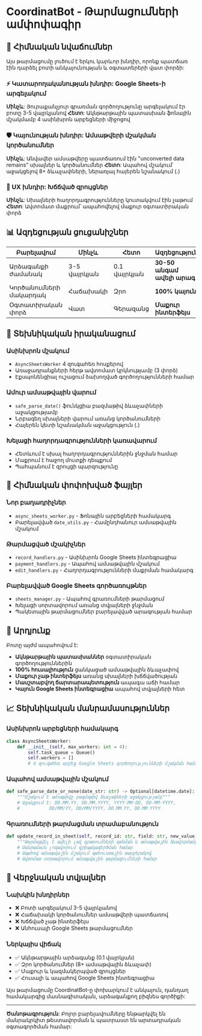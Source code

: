 # CoordinatBot - Թարմացումների ամփոփագիր

## 🎯 Հիմնական նվաճումներ

Այս թարմացումը լուծում է երկու կարևոր խնդիր, որոնք պատճառ էին դարձել բոտի անկայունության և օգտատերերի վատ փորձի:

### ⚡ Կատարողականության խնդիր: Google Sheets-ի արգելակում
**Մինչև**: Յուրաքանչյուր գրառման գործողությունը արգելակում էր բոտը 3-5 վայրկյանով
**Հետո**: Ակնթարթային պատասխան ֆոնային մշակմամբ 4 ասինխրոն արբեցների միջոցով

### 🛡️ Կայունության խնդիր: Ամսաթվերի մշակման կործանումներ  
**Մինչև**: Անվավեր ամսաթվերը պատճառում էին "unconverted data remains" սխալներ և կործանումներ
**Հետո**: Ապահով մշակում՝ աջակցելով 8+ ձևաչափների, ներառյալ հայերեն նշանակում (․)

### 🧹 UX խնդիր: Խճճված զրույցներ
**Մինչև**: Սխալների հաղորդագրությունները կուտակվում էին չաթում
**Հետո**: Ավտոմատ մաքրում՝ ապահովելով մաքուր օգտատիրական փորձ

## 📊 Ազդեցության ցուցանիշներ

| Բարելավում | Մինչև | Հետո | Ազդեցություն |
|------------|-------|------|-------------|
| Արձագանքի ժամանակ | 3-5 վայրկյան | 0.1 վայրկյան | **30-50 անգամ ավելի արագ** |
| Կործանումների մակարդակ | Հաճախակի | Զրո | **100% կայուն** |
| Օգտատիրական փորձ | Վատ | Գերազանց | **Մաքուր ինտերֆեյս** |

## 🔧 Տեխնիկական իրականացում

### Ասինխրոն մշակում
- `AsyncSheetsWorker` 4 զուգահեռ հոսքերով
- Առաջադրանքների հերթ ավտոմատ կրկնությամբ (3 փորձ)
- Էքսպոնենցիալ ուշացում ձախողված գործողությունների համար

### Ամուր ամսաթվային վարում
- `safe_parse_date()` ֆունկցիա բազմաթիվ ձևաչափների աջակցությամբ
- Նրբագեղ սխալների վարում առանց կործանումների
- Հայերեն կետի նշանակման աջակցություն (․)

### Խելացի հաղորդագրությունների կառավարում
- Հետևում է սխալ հաղորդագրություններին ջնջման համար
- Մաքրում է հաջող մուտքի դեպքում
- Պահպանում է զրույցի պարզությունը

## 📁 Հիմնական փոփոխված ֆայլեր

### Նոր բաղադրիչներ
- `async_sheets_worker.py` - Ֆոնային արբեցների համակարգ
- Բարելավված `date_utils.py` - Համընդհանուր ամսաթվային մշակում

### Թարմացված մշակիչներ
- `record_handlers.py` - Ասինխրոն Google Sheets ինտեգրացիա
- `payment_handlers.py` - Ապահով ամսաթվային մշակում
- `edit_handlers.py` - Հաղորդագրությունների մաքրման համակարգ

### Բարելավված Google Sheets գործառույթներ
- `sheets_manager.py` - Ապահով գրառումների թարմացում
- Խելացի սորտավորում առանց տվյալների ջնջման
- Պակետային թարմացումներ բարելավված արագության համար

## 🚀 Արդյունք

Բոտը այժմ ապահովում է:
- **Ակնթարթային պատասխաններ** օգտատիրական գործողություններին
- **100% հուսալիություն** ցանկացած ամսաթվային ձևաչափով
- **Մաքուր չաթ ինտերֆեյս** առանց սխալների խճճվածության
- **Մասշտաբվող ճարտարապետություն** ապագա աճի համար
- **Կայուն Google Sheets ինտեգրացիա** ապահով տվյալների հետ

## 📈 Տեխնիկական մանրամասություններ

### Ասինխրոն արբեցների համակարգ
```python
class AsyncSheetsWorker:
    def __init__(self, max_workers: int = 4):
        self.task_queue = Queue()
        self.workers = []
        # 4 զուգահեռ արբեց Google Sheets գործողությունների մշակման համար
```

### Ապահով ամսաթվային մշակում
```python
def safe_parse_date_or_none(date_str: str) -> Optional[datetime.date]:
    """Մշակում է ամսաթիվը բազմաթիվ ձևաչափների աջակցությամբ"""
    # Աջակցում է: DD.MM.YY, DD.MM.YYYY, YYYY-MM-DD, DD-MM-YYYY,
    #           DD/MM/YY, DD/MM/YYYY, DD․MM․YY, DD․MM․YYYY
```

### Գրառումների թարմացման տրամաբանություն
```python
def update_record_in_sheet(self, record_id: str, field: str, new_value):
    """Թարմացվել է ավելի լավ գրառումների գտնման և ամսաթվային ձևավորմամբ"""
    # Մանրամասն լոգավորում վրիպակազերծման համար
    # Ապահով ամսաթվային մշակում պահուստային տարբերակով
    # Ավտոմատ սորտավորում ամսաթվային թարմացումների համար
```

## 🔄 Վերջնական տվյալներ

### Նախկին խնդիրներ
- ❌ Բոտի արգելակում 3-5 վայրկյանով
- ❌ Հաճախակի կործանումներ ամսաթվերի պատճառով  
- ❌ Խճճված չաթ ինտերֆեյս
- ❌ Անհուսալի Google Sheets թարմացումներ

### Ներկայիս վիճակ  
- ✅ Ակնթարթային արձագանք (0.1 վայրկյան)
- ✅ Զրո կործանումներ (8+ ամսաթվային ձևաչափ)
- ✅ Մաքուր և կազմակերպված զրույցներ
- ✅ Հուսալի և ապահով Google Sheets ինտեգրացիա

Այս թարմացումը CoordinatBot-ը փոխարկում է անկայուն, դանդաղ համակարգից մասնագիտական, արձագանքող բիզնես գործիքի:

---

**Ծանոթագրություն**: Բոլոր բարելավումները ենթարկվել են մանրակրկիտ թեստավորման և պատրաստ են արտադրական օգտագործման համար:
